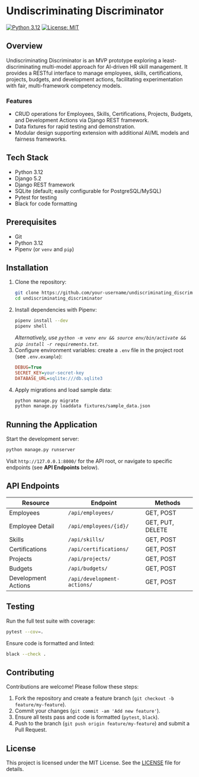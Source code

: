 # Undiscriminating Discriminator

[![Python 3.12](https://img.shields.io/badge/python-3.12-blue.svg)](https://www.python.org/) [![License: MIT](https://img.shields.io/badge/license-MIT-green.svg)](LICENSE)

## Overview
Undiscriminating Discriminator is an MVP prototype exploring a least-discriminating multi-model approach for AI-driven HR skill management. It provides a RESTful interface to manage employees, skills, certifications, projects, budgets, and development actions, facilitating experimentation with fair, multi-framework competency models.

### Features
- CRUD operations for Employees, Skills, Certifications, Projects, Budgets, and Development Actions via Django REST framework.
- Data fixtures for rapid testing and demonstration.
- Modular design supporting extension with additional AI/ML models and fairness frameworks.

## Tech Stack
- Python 3.12
- Django 5.2
- Django REST framework
- SQLite (default; easily configurable for PostgreSQL/MySQL)
- Pytest for testing
- Black for code formatting

## Prerequisites
- Git
- Python 3.12
- Pipenv (or `venv` and `pip`)

## Installation
1. Clone the repository:
   ```bash
   git clone https://github.com/your-username/undiscriminating_discriminator.git
   cd undiscriminating_discriminator
   ```
2. Install dependencies with Pipenv:
   ```bash
   pipenv install --dev
   pipenv shell
   ```
   *Alternatively, use `python -m venv env && source env/bin/activate && pip install -r requirements.txt`.*
3. Configure environment variables: create a `.env` file in the project root (see `.env.example`):
   ```ini
   DEBUG=True
   SECRET_KEY=your-secret-key
   DATABASE_URL=sqlite:///db.sqlite3
   ```
4. Apply migrations and load sample data:
   ```bash
   python manage.py migrate
   python manage.py loaddata fixtures/sample_data.json
   ```

## Running the Application
Start the development server:
```bash
python manage.py runserver
```
Visit `http://127.0.0.1:8000/` for the API root, or navigate to specific endpoints (see **API Endpoints** below).

## API Endpoints
| Resource                 | Endpoint                       | Methods       |
| ------------------------ | ------------------------------ | ------------- |
| Employees                | `/api/employees/`              | GET, POST     |
| Employee Detail          | `/api/employees/{id}/`         | GET, PUT, DELETE |
| Skills                   | `/api/skills/`                 | GET, POST     |
| Certifications           | `/api/certifications/`         | GET, POST     |
| Projects                 | `/api/projects/`               | GET, POST     |
| Budgets                  | `/api/budgets/`                | GET, POST     |
| Development Actions      | `/api/development-actions/`    | GET, POST     |

## Testing
Run the full test suite with coverage:
```bash
pytest --cov=.
```  
Ensure code is formatted and linted:
```bash
black --check .
```  

## Contributing
Contributions are welcome! Please follow these steps:
1. Fork the repository and create a feature branch (`git checkout -b feature/my-feature`).
2. Commit your changes (`git commit -am 'Add new feature'`).
3. Ensure all tests pass and code is formatted (`pytest`, `black`).
4. Push to the branch (`git push origin feature/my-feature`) and submit a Pull Request.

## License
This project is licensed under the MIT License. See the [LICENSE](LICENSE) file for details.
